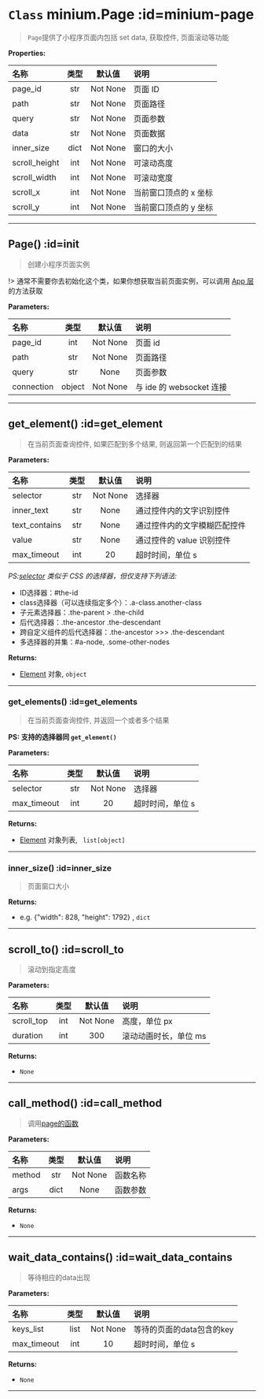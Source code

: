 # `Class` minium.Page :id=minium-page

> `Page`提供了小程序页面内包括 set data, 获取控件, 页面滚动等功能

**Properties:**

|名称| 类型| 默认值| 说明|
| :----- | :-----: | :-----: | :----- |
|page_id|str|Not None|页面 ID|
|path|str|Not None|页面路径|
|query|str|Not None|页面参数|
|data|str|Not None|页面数据|
|inner_size|dict|Not None|窗口的大小|
|scroll_height|int|Not None| 可滚动高度|
|scroll_width|int|Not None| 可滚动宽度|
|scroll_x|int|Not None| 当前窗口顶点的 x 坐标|
|scroll_y|int|Not None| 当前窗口顶点的 y 坐标|

---

## Page() :id=init
> 创建小程序页面实例

!> 通常不需要你去初始化这个类，如果你想获取当前页面实例，可以调用 [App 层](minium/Python/api/App?id=get_current_page) 的方法获取



**Parameters:**

|名称| 类型| 默认值| 说明|
| :----- | :-----: | :-----: | :----- |
|page_id|int|Not None|页面 id|
|path|str|Not None|页面路径|
|query|str|None|页面参数|
|connection|object|Not None|与 ide 的 websocket 连接|

---

## get_element() :id=get_element
> 在当前页面查询控件, 如果匹配到多个结果, 则返回第一个匹配到的结果

**Parameters:**

|名称| 类型| 默认值| 说明|
| :----- | :-----: | :-----: | :----- |
|selector|str|Not None|选择器|
|inner_text|str|None|通过控件内的文字识别控件|
|text_contains|str|None|通过控件内的文字模糊匹配控件|
|value|str|None|通过控件的 value 识别控件|
|max_timeout|int|20|超时时间，单位 s|

*PS:[selector](https://developers.weixin.qq.com/miniprogram/dev/api/wxml/SelectorQuery.select.html) 类似于 CSS 的选择器，但仅支持下列语法:*

- ID选择器：#the-id
- class选择器（可以连续指定多个）：.a-class.another-class
- 子元素选择器：.the-parent > .the-child
- 后代选择器：.the-ancestor .the-descendant
- 跨自定义组件的后代选择器：.the-ancestor >>> .the-descendant
- 多选择器的并集：#a-node, .some-other-nodes

**Returns:**
- [Element](minium/Python/api/element) 对象, `object`

---

### get_elements() :id=get_elements
> 在当前页面查询控件, 并返回一个或者多个结果

**PS: 支持的选择器同 `get_element()`**

**Parameters:**

|名称| 类型| 默认值| 说明|
| :----- | :-----: | :-----: | :----- |
|selector|str|Not None|选择器|
|max_timeout|int|20|超时时间，单位 s|

**Returns:**
- [Element](minium/Python/api/element) 对象列表, ` list[object]`

---

### inner_size() :id=inner_size
> 页面窗口大小

**Returns:**
- e.g. {"width": 828, "height": 1792} , `dict`

---

## scroll_to() :id=scroll_to
> 滚动到指定高度

**Parameters:**

|名称| 类型| 默认值| 说明|
| :----- | :-----: | :-----: | :----- |
|scroll_top|int|Not None|高度，单位 px|
|duration|int|300|滚动动画时长，单位 ms|

**Returns:**
- `None`

---

## call_method()  :id=call_method
> 调用[page的函数](https://developers.weixin.qq.com/miniprogram/dev/reference/api/Page.html)

**Parameters:**

|名称| 类型| 默认值| 说明|
| :----- | :-----: | :-----: | :----- |
|method|str|Not None|函数名称|
|args|dict|None|函数参数|

**Returns:**
- `None`

---

## wait_data_contains() :id=wait_data_contains
> 等待相应的data出现

**Parameters:**

|名称| 类型| 默认值| 说明|
| :----- | :-----: | :-----: | :----- |
|keys_list|list|Not None|等待的页面的data包含的key|
|max_timeout|int|10|超时时间，单位 s|

**Returns:**
- `None`

---





